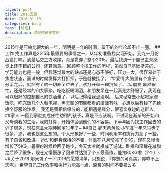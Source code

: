 ```yaml
---
layout: post
title: 2015回顾
date: 2016-01-10
categories: blog
tags: [随笔]
description: 总结还是要写的
---
```

2015年是压缩比很大的一年，明明是一年的时间，留下的的年轮却不止一圈。
##工作
找工作算是2015年最重要的事情之一，从年初准备找实习开始，到九十月份战役打响，到最后交三方收尾，真是贯穿了整个2015。最后找到一个自己主观感觉上还不错的公司，还算满意。
回顾整个找工作的历程，虽然自己基础挺差的，学习能力也是一般，但我感觉最大的缺点还是心态不够好，压力一大，很容易处于焦虑状态，面试的时候发挥大打折扣，于是就被挂了。
##爱情
大脑里有个盒子，分手之后，就把有关的一切都关进去了，该打开理一理扔掉了。
##朋友
虽然很忙，还是经常的和大家聚，吃吃饭喝喝酒，和朋友呆在一起真是太舒服了，我现在可以很好的控制自己的饮酒量了，以后记得给我点酒啊。
后来经常去小超吧家蹭饭吃，吃完饭几个人看电视，再无聊的节目都看的津津有味，心想以后有钱了先给换个舒服的沙发。
我还是蛮相信缘分的，能相遇是缘分，很喜欢身边的这群人。
##家人
一回到家就变成任性幼稚的孩子，真是不应该啊。不过现在渐渐的开始和父母谈我的生活，我的打算，开始体会到他们的不容易。下半年因为找工作回去的少了很多，现在真是太期待回家过年了~
##自己
那天黄黄说 小军这一年又进步了很多，恩，我也是这么想的。个人形象好了一些，时间利用率和执行力高了一些，有了自省和改进。
运动和健身保持的不错，体重在八月份减了10KG，现在又慢慢增长了5KG。暑假的时候捡回了跑步，冬天太冷就换成了游泳。卧推和深蹲在减脂之后降了很多，现在又慢慢涨了回来并达到了个人最高值，能推80KG啦（2个）~
##关于2016
那天列了一下2016的愿望清单，只想说，『你想的可真美，你咋不上天呢』
希望自己工作效率和执行力能高一点，浪费的时间不要那么多